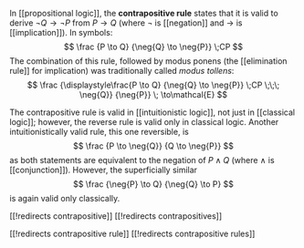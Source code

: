 
In [[propositional logic]], the __contrapositive rule__ states that it is valid to derive $\neg{Q} \to \neg{P}$ from $P \to Q$ (where $\neg$ is [[negation]] and $\to$ is [[implication]]).  In symbols:
$$ \frac {P \to Q} {\neg{Q} \to \neg{P}} \;CP $$
The combination of this rule, followed by modus ponens (the [[elimination rule]] for implication) was traditionally called _modus tollens_:
$$ \frac {\displaystyle\frac{P \to Q} {\neg{Q} \to \neg{P}} \;CP \;\;\; \neg{Q}} {\neg{P}} \; \to\mathcal{E} $$

The contrapositive rule is valid in [[intuitionistic logic]], not just in [[classical logic]]; however, the reverse rule is valid only in classical logic.  Another intuitionistically valid rule, this one reversible, is
$$ \frac {P \to \neg{Q}} {Q \to \neg{P}} $$
as both statements are equivalent to the negation of $P \wedge Q$ (where $\wedge$ is [[conjunction]]).  However, the superficially similar
$$ \frac {\neg{P} \to Q} {\neg{Q} \to P} $$
is again valid only classically.


[[!redirects contrapositive]]
[[!redirects contrapositives]]

[[!redirects contrapositive rule]]
[[!redirects contrapositive rules]]
